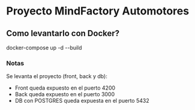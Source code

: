 # Proyecto MindFactory Automotores

## Como levantarlo con Docker?

docker-compose up -d --build

### Notas

Se levanta el proyecto (front, back y db):
- Front queda expuesto en el puerto 4200
- Back queda expuesto en el puerto 3000
- DB con POSTGRES queda expuesta en el puerto 5432
